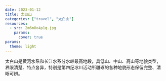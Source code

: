 ```yaml
---
date: 2023-01-12
title: 太白山
categories: ["travel", "太白山"]
resources:
  - src: 2m6n8o4p1q.jpg
    params:
      cover: true
params:
  theme: light
---
```


太白山是黄河水系和长江水系分水岭最高地段，具低山、中山、高山等地貌类型，界限清楚、特点各异，特别是第四纪冰川活动所雕琢的各种地貌形态保留完整、清晰可辨。